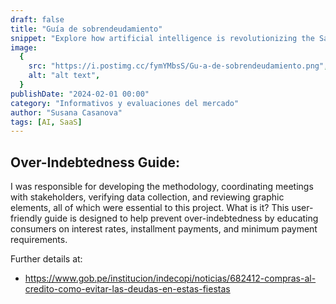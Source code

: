 ```yaml
---
draft: false
title: "Guía de sobrendeudamiento"
snippet: "Explore how artificial intelligence is revolutionizing the SaaS industry."
image:
  {
    src: "https://i.postimg.cc/fymYMbsS/Gu-a-de-sobrendeudamiento.png",
    alt: "alt text",
  }
publishDate: "2024-02-01 00:00"
category: "Informativos y evaluaciones del mercado"
author: "Susana Casanova"
tags: [AI, SaaS]
---
```


## Over-Indebtedness Guide:

I was responsible for developing the methodology, coordinating meetings with stakeholders, verifying data collection, and reviewing graphic elements, all of which were essential to this project. 
What is it? 
This user-friendly guide is designed to help prevent over-indebtedness by educating consumers on interest rates, installment payments, and minimum payment requirements.

Further details at:
- https://www.gob.pe/institucion/indecopi/noticias/682412-compras-al-credito-como-evitar-las-deudas-en-estas-fiestas